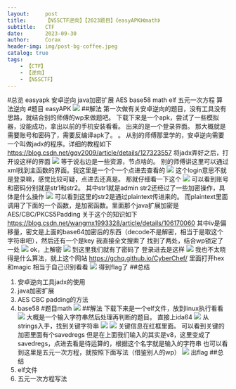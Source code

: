 ```yaml
---
layout:     post
title:      【NSSCTF逆向】【2023题目】《easyAPK》《math》
subtitle:   CTF
date:       2023-09-30
author:     Corax
header-img: img/post-bg-coffee.jpeg
catalog: true
tags:
    - 【CTF】
    - 【逆向】
    - 【NSSCTF】
---
```


#总览
easyapk 安卓逆向 java加密扩展 AES base58
math elf 五元一次方程 算法逆向
#题目 easyAPK
![](https://typora-1321221957.cos.ap-shanghai.myqcloud.com/image1/202311020136722.png)
##解法
第一次做有关安卓逆向的题目，没有工具没有思路，就结合别的师傅的wp来做题吧。
下载下来是一个apk，尝试了一些模拟器，没能成功，拿出以前的手机安装看看。
出来的是一个登录界面。
那大概就是需要账号和密码了，需要反编译apk了。
。
从别的师傅那里学的，安卓逆向需要一个叫做jadx的程序。详细的教程如下
https://blog.csdn.net/gqv2009/article/details/127323557
将jadx弄好之后，打开设这样的界面
![](https://typora-1321221957.cos.ap-shanghai.myqcloud.com/image1/202311020136723.png)
等于说右边是一些资源，节点啥的。
别的师傅讲这里可以通过xml找到主函数的界面。我这里是一个个一个点进去查看的
![](https://typora-1321221957.cos.ap-shanghai.myqcloud.com/image1/202311020136724.png)
这个login意思不就是登录嘛，感觉比较可疑，点进去还真是。
那就仔细看一下这个
![](https://typora-1321221957.cos.ap-shanghai.myqcloud.com/image1/202311020136725.png)
可以看到账号和密码分别就是str1和str2。
其中str1就是admin
str2还经过了一些加密操作，具体是什么操作
![](https://typora-1321221957.cos.ap-shanghai.myqcloud.com/image1/202311020136726.png)
可以看到这里的str2是通过plaintext传进来的。
而plaintext里面调用了下面的一个函数，是加密函数。里面那个java扩展加密是AES/CBC/PKCS5Padding
关于这个的知识如下
https://blog.csdn.net/wangmx1993328/article/details/106170060
其中iv是偏移量，密文是上面的base64加密后的东西（decode不是解密，相当于是取这个字符串吧），然后还有一个是key
我直接全文搜索了
找到了两处，结合wp锁定了一处
![](https://typora-1321221957.cos.ap-shanghai.myqcloud.com/image1/202311020136728.png)
ok，上解密
![](https://typora-1321221957.cos.ap-shanghai.myqcloud.com/image1/202311020136729.png)
到这里我们就有了密码了
登录进去是这样
![](https://typora-1321221957.cos.ap-shanghai.myqcloud.com/image1/202311020136730.png)
我也不太晓得是什么算法，就上这个网站
https://gchq.github.io/CyberChef/
里面打开hex和magic 相当于自己识别看看
![](https://typora-1321221957.cos.ap-shanghai.myqcloud.com/image1/202311020136731.png)
得到flag了
##总结

1. 安卓逆向工具jadx的使用
2. java加密扩展
3. AES CBC padding的方法
4. base58
#题目math
![](https://typora-1321221957.cos.ap-shanghai.myqcloud.com/image1/202311020136732.png)
##解法
下载下来是一个elf文件，放到linux执行看看
![](https://typora-1321221957.cos.ap-shanghai.myqcloud.com/image1/202311020136733.png)
大概是一个输入字符串然后处理再判断的题目。
直接上ida64
![](https://typora-1321221957.cos.ap-shanghai.myqcloud.com/image1/202311020136734.png)
从strings入手，找到关键字符串
![](https://typora-1321221957.cos.ap-shanghai.myqcloud.com/image1/202311020136735.png)
![](https://typora-1321221957.cos.ap-shanghai.myqcloud.com/image1/202311020136736.png)
关键信息在红框里面。
可以看到关键的加密里面有个savedregs
但是在上面我们输入的其实是v8，这里变成了savedregs，点进去看是待运算的，根据这个名字就是输入的字符串
也可以看到这里是五元一次方程，就按照下面写法（借鉴别人的wp）
![](https://typora-1321221957.cos.ap-shanghai.myqcloud.com/image1/202311020136737.png)
出flag
##总结
1. elf文件
2. 五元一次方程写法
